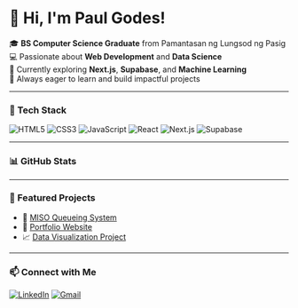 # 👋 Hi, I'm Paul Godes!

🎓 **BS Computer Science Graduate** from Pamantasan ng Lungsod ng Pasig  
💻 Passionate about **Web Development** and **Data Science**  
🌱 Currently exploring **Next.js**, **Supabase**, and **Machine Learning**  
🚀 Always eager to learn and build impactful projects

---

### 🧰 Tech Stack
![HTML5](https://img.shields.io/badge/HTML5-E34F26?style=flat&logo=html5&logoColor=white)
![CSS3](https://img.shields.io/badge/CSS3-1572B6?style=flat&logo=css3&logoColor=white)
![JavaScript](https://img.shields.io/badge/JavaScript-F7DF1E?style=flat&logo=javascript&logoColor=black)
![React](https://img.shields.io/badge/React-20232A?style=flat&logo=react&logoColor=61DAFB)
![Next.js](https://img.shields.io/badge/Next.js-000000?style=flat&logo=nextdotjs&logoColor=white)
![Supabase](https://img.shields.io/badge/Supabase-3ECF8E?style=flat&logo=supabase&logoColor=white)

---

### 📊 GitHub Stats

---

### 🧠 Featured Projects
- 🎯 [MISO Queueing System](https://github.com/paulgodes/miso-queueing-system)
- 💼 [Portfolio Website](https://github.com/paulgodes/portfolio)
- 📈 [Data Visualization Project](https://github.com/paulgodes/data-dashboard)

---

### 📫 Connect with Me
[![LinkedIn](https://img.shields.io/badge/LinkedIn-0077B5?style=flat&logo=linkedin&logoColor=white)](https://linkedin.com/in/paulgodes)
[![Gmail](https://img.shields.io/badge/Email-D14836?style=flat&logo=gmail&logoColor=white)](mailto:yourname@gmail.com)

